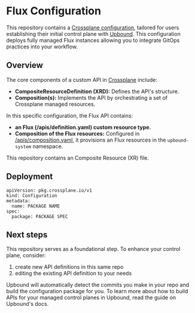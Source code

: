 # Flux Configuration


This repository contains a [Crossplane configuration](https://docs.crossplane.io/v1.11/concepts/packages/#configuration-packages), tailored for users establishing their initial control plane with [Upbound](https://cloud.upbound.io). This configuration deploys fully managed Flux instances allowing you to integrate GitOps practices into your workflow.

## Overview

The core components of a custom API in [Crossplane](https://docs.crossplane.io/v1.11/getting-started/introduction/) include:

- **CompositeResourceDefinition (XRD):** Defines the API's structure.
- **Composition(s):** Implements the API by orchestrating a set of Crossplane managed resources.

In this specific configuration, the Flux API contains:

- **an Flux (/apis/definition.yaml) custom resource type.**
- **Composition of the Flux resources:** Configured in [/apis/composition.yaml](/apis/composition.yaml), it provisions an Flux resources in the `upbound-system` namespace.


This repository contains an Composite Resource (XR) file.

## Deployment

```shell
apiVersion: pkg.crossplane.io/v1
kind: Configuration
metadata:
  name: PACKAGE NAME
spec:
  package: PACKAGE SPEC
```

## Next steps

This repository serves as a foundational step. To enhance your control plane, consider:

1. create new API definitions in this same repo
2. editing the existing API definition to your needs


Upbound will automatically detect the commits you make in your repo and build the configuration package for you. To learn more about how to build APIs for your managed control planes in Upbound, read the guide on Upbound's docs.